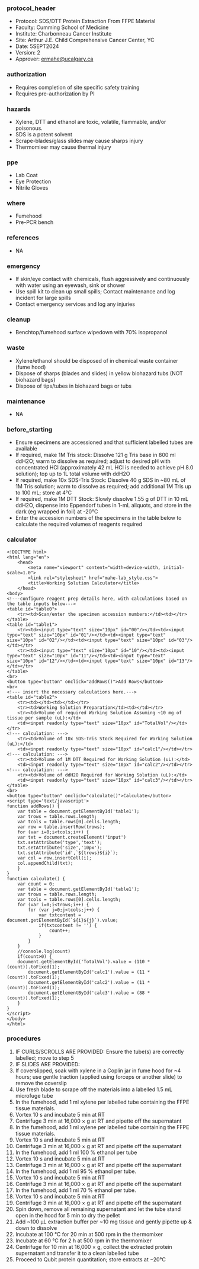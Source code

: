 ### protocol_header
- Protocol: SDS/DTT Protein Extraction From FFPE Material
- Faculty: Cumming School of Medicine
- Institute: Charbonneau Cancer Institute
- Site: Arthur J.E. Child Comprehensive Cancer Center, YC
- Date: 5SEPT2024
- Version: 2
- Approver: ermahe@ucalgary.ca

### authorization
- Requires completion of site specific safety training
- Requires pre-authorization by PI

### hazards
- Xylene, DTT and ethanol are toxic, volatile, flammable, and/or poisonous.
- SDS is a potent solvent
- Scrape-blades/glass slides may cause sharps injury
- Thermomixer may cause thermal injury

### ppe
- Lab Coat
- Eye Protection
- Nitrile Gloves

### where
- Fumehood
- Pre-PCR bench

### references
- NA

### emergency
- If skin/eye contact with chemicals, flush aggressively and continuously with water using an eyewash, sink or shower
- Use spill kit to clean up small spills; Contact maintenance and log incident for large spills
- Contact emergency services and log any injuries

### cleanup
- Benchtop/fumehood surface wipedown with 70% isopropanol

### waste
- Xylene/ethanol should be disposed of in chemical waste container (fume hood)
- Dispose of sharps (blades and slides) in yellow biohazard tubs (NOT biohazard bags)
- Dispose of tips/tubes in biohazard bags or tubs

### maintenance
- NA

### before_starting
- Ensure specimens are accessioned and that sufficient labelled tubes are available
- If required, make 1M Tris stock: Dissolve 121 g Tris base in 800 ml ddH2O; warm to dissolve as required; adjust to desired pH with concentrated HCl (approximately 42 mL HCl is needed to achieve pH 8.0 solution); top up to 1L total volume with ddH2O
- If required, make 10x SDS-Tris Stock: Dissolve 40 g SDS in ~80 mL of 1M Tris solution; warm to dissolve as required; add additional 1M Tris up to 100 mL; store at 4°C
- If required, make 1M DTT Stock: Slowly dissolve 1.55 g of DTT in 10 mL ddH2O, dispense into Eppendorf tubes in 1-mL aliquots, and store in the dark (eg wrapped in foil) at -20°C
- Enter the accession numbers of the specimens in the table below to calculate the required volumes of reagents required

### calculator
~~~~
<!DOCTYPE html>
<html lang="en">
	<head>
		<meta name="viewport" content="width=device-width, initial-scale=1.0">
		<link rel="stylesheet" href="mahe-lab_style.css">
		<title>Working Solution Calculator</title>
	</head>
<body>
<!---configure reagent prep details here, with calculations based on the table inputs below--->
<table id="table0">
	<tr><td>Scan/enter the specimen accession numbers:</td><td></tr>
</table>
<table id="table1">
	<tr><td><input type="text" size="10px" id="00"/></td><td><input type="text" size="10px" id="01"/></td><td><input type="text" size="10px" id="02"/></td><td><input type="text" size="10px" id="03"/></td></tr>
	<tr><td><input type="text" size="10px" id="10"/></td><td><input type="text" size="10px" id="11"/></td><td><input type="text" size="10px" id="12"/></td><td><input type="text" size="10px" id="13"/></td></tr>
</table>
<br>
<button type="button" onclick="addRows()">Add Rows</button>
<br>
<!--- insert the necessary calculations here.--->
<table id="table2">
	<tr><td></td><td></td></tr>
	<tr><td>Working Solution Preparation</td><td></td></tr>
	<tr><td>Volume of required Working Solution Assuming ~10 mg of tissue per sample (uL):</td>
	<td><input readonly type="text" size="10px" id="TotalVol"/></td></tr>
<!--- calculation: --->
	<tr><td>Volume of 10x SDS-Tris Stock Required for Working Solution (uL):</td>
	<td><input readonly type="text" size="10px" id="calc1"/></td></tr>
<!--- calculation: --->
	<tr><td>Volume of 1M DTT Required for Working Solution (uL):</td>
	<td><input readonly type="text" size="10px" id="calc2"/></td></tr>
<!--- calculation: --->
	<tr><td>Volume of ddH2O Required for Working Solution (uL):</td>
	<td><input readonly type="text" size="10px" id="calc3"/></td></tr>
</table>
<br>
<button type="button" onclick="calculate()">Calculate</button>
<script type='text/javascript'>
function addRows() {
    var table = document.getElementById('table1');
    var trows = table.rows.length;
    var tcols = table.rows[0].cells.length;
    var row = table.insertRow(trows);
    for (var i=0;i<tcols;i++) {
	var txt = document.createElement('input')
	txt.setAttribute('type','text');
	txt.setAttribute('size','10px');
	txt.setAttribute('id',`${trows}${i}`);
	var col = row.insertCell(i);
	col.appendChild(txt);
    }
}	
function calculate() {
    var count = 0;
    var table = document.getElementById('table1');
    var trows = table.rows.length;
    var tcols = table.rows[0].cells.length;
    for (var i=0;i<trows;i++) {
        for (var j=0;j<tcols;j++) {
            var txtcontent = document.getElementById(`${i}${j}`).value;
            if(txtcontent != '') {
                count++;
            }
        }
    }
    //console.log(count)
    if(count>0) {
	document.getElementById('TotalVol').value = (110 * (count)).toFixed(1);
        document.getElementById('calc1').value = (11 * (count)).toFixed(1);
        document.getElementById('calc2').value = (11 * (count)).toFixed(1);
        document.getElementById('calc3').value = (88 * (count)).toFixed(1);
    }
}
</script>
</body>
</html>
~~~~

### procedures
1. IF CURLS/SCROLLS ARE PROVIDED: Ensure the tube(s) are correctly labelled; move to step 5
2. IF SLIDES ARE PROVIDED:
3. If coverslipped, soak with xylene in a Coplin jar in fume hood for ~4 hours; use gentle traction (applied using forceps or another slide) to remove the coverslip
4. Use fresh blade to scrape off the materials into a labelled 1.5 mL microfuge tube
5. In the fumehood, add 1 ml xylene per labelled tube containing the FFPE tissue materials.
6. Vortex 10 s and incubate 5 min at RT
7. Centrifuge 3 min at 16,000 × g at RT and pipette off the supernatant
8. In the fumehood, add 1 ml xylene per labelled tube containing the FFPE tissue materials.
9. Vortex 10 s and incubate 5 min at RT
10. Centrifuge 3 min at 16,000 × g at RT and pipette off the supernatant
11. In the fumehood, add 1 ml 100 % ethanol per tube
12. Vortex 10 s and incubate 5 min at RT
13. Centrifuge 3 min at 16,000 × g at RT and pipette off the supernatant
14. In the fumehood, add 1 ml 95 % ethanol per tube.
15. Vortex 10 s and incubate 5 min at RT
16. Centrifuge 3 min at 16,000 × g at RT and pipette off the supernatant
17. In the fumehood, add 1 ml 70 % ethanol per tube.
18. Vortex 10 s and incubate 5 min at RT
19. Centrifuge 3 min at 16,000 × g at RT and pipette off the supernatant
20. Spin down, remove all remaining supernatant and let the tube stand open in the hood for 5 min to dry the pellet
21. Add ~100 μL extraction buffer per ~10 mg tissue and gently pipette up & down to dissolve
22. Incubate at 100 °C for 20 min at 500 rpm in the thermomixer
23. Incubate at 60 °C for 2 h at 500 rpm in the thermomixer
24. Centrifuge for 10 min at 16,000 × g, collect the extracted protein supernatant and transfer it to a clean labelled tube
25. Proceed to Qubit protein quantitation; store extracts at −20°C
